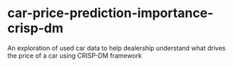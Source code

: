 # car-price-prediction-importance-crisp-dm
An exploration of used car data to help dealership understand what drives the price of a car using CRISP-DM framework 
